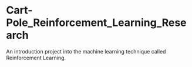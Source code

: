 # Cart-Pole_Reinforcement_Learning_Research
An introduction project into the machine learning technique called Reinforcement Learning. 
